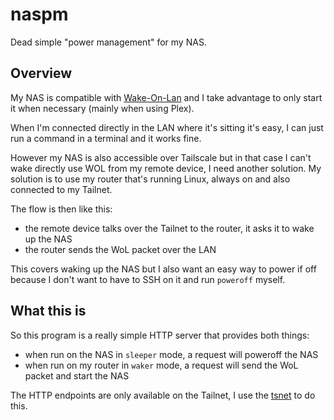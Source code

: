 # naspm

Dead simple "power management" for my NAS.

## Overview

My NAS is compatible with [Wake-On-Lan](https://en.wikipedia.org/wiki/Wake-on-LAN) and I take advantage to only start it when necessary (mainly when using Plex).

When I'm connected directly in the LAN where it's sitting it's easy, I can just run a command in a terminal and it works fine.

However my NAS is also accessible over Tailscale but in that case I can't wake directly use WOL from my remote device, I need another solution.
My solution is to use my router that's running Linux, always on and also connected to my Tailnet.

The flow is then like this:
* the remote device talks over the Tailnet to the router, it asks it to wake up the NAS
* the router sends the WoL packet over the LAN

This covers waking up the NAS but I also want an easy way to power if off because I don't want to have to SSH on it and run `poweroff` myself.

## What this is

So this program is a really simple HTTP server that provides both things:
* when run on the NAS in `sleeper` mode, a request will poweroff the NAS
* when run on my router in `waker` mode, a request will send the WoL packet and start the NAS

The HTTP endpoints are only available on the Tailnet, I use the [tsnet](https://pkg.go.dev/tailscale.com/tsnet) to do this.
